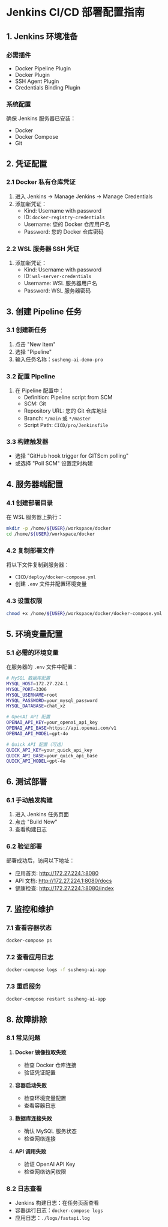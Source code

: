 # Jenkins CI/CD 部署配置指南

## 1. Jenkins 环境准备

### 必需插件
- Docker Pipeline Plugin
- Docker Plugin
- SSH Agent Plugin
- Credentials Binding Plugin

### 系统配置
确保 Jenkins 服务器已安装：
- Docker
- Docker Compose
- Git

## 2. 凭证配置

### 2.1 Docker 私有仓库凭证
1. 进入 Jenkins → Manage Jenkins → Manage Credentials
2. 添加新凭证：
   - Kind: Username with password
   - ID: `docker-registry-credentials`
   - Username: 您的 Docker 仓库用户名
   - Password: 您的 Docker 仓库密码

### 2.2 WSL 服务器 SSH 凭证
1. 添加新凭证：
   - Kind: Username with password
   - ID: `wsl-server-credentials`
   - Username: WSL 服务器用户名
   - Password: WSL 服务器密码

## 3. 创建 Pipeline 任务

### 3.1 创建新任务
1. 点击 "New Item"
2. 选择 "Pipeline"
3. 输入任务名称：`susheng-ai-demo-pro`

### 3.2 配置 Pipeline
1. 在 Pipeline 配置中：
   - Definition: Pipeline script from SCM
   - SCM: Git
   - Repository URL: 您的 Git 仓库地址
   - Branch: `*/main` 或 `*/master`
   - Script Path: `CICD/pro/Jenkinsfile`

### 3.3 构建触发器
- 选择 "GitHub hook trigger for GITScm polling"
- 或选择 "Poll SCM" 设置定时构建

## 4. 服务器端配置

### 4.1 创建部署目录
在 WSL 服务器上执行：
```bash
mkdir -p /home/${USER}/workspace/docker
cd /home/${USER}/workspace/docker
```

### 4.2 复制部署文件
将以下文件复制到服务器：
- `CICD/deploy/docker-compose.yml`
- 创建 `.env` 文件并配置环境变量

### 4.3 设置权限
```bash
chmod +x /home/${USER}/workspace/docker/docker-compose.yml
```

## 5. 环境变量配置

### 5.1 必需的环境变量
在服务器的 `.env` 文件中配置：

```bash
# MySQL 数据库配置
MYSQL_HOST=172.27.224.1
MYSQL_PORT=3306
MYSQL_USERNAME=root
MYSQL_PASSWORD=your_mysql_password
MYSQL_DATABASE=chat_xz

# OpenAI API 配置
OPENAI_API_KEY=your_openai_api_key
OPENAI_API_BASE=https://api.openai.com/v1
OPENAI_API_MODEL=gpt-4o

# Quick API 配置（可选）
QUICK_API_KEY=your_quick_api_key
QUICK_API_BASE=your_quick_api_base
QUICK_API_MODEL=gpt-4o
```

## 6. 测试部署

### 6.1 手动触发构建
1. 进入 Jenkins 任务页面
2. 点击 "Build Now"
3. 查看构建日志

### 6.2 验证部署
部署成功后，访问以下地址：
- 应用首页: http://172.27.224.1:8080
- API 文档: http://172.27.224.1:8080/docs
- 健康检查: http://172.27.224.1:8080/index

## 7. 监控和维护

### 7.1 查看容器状态
```bash
docker-compose ps
```

### 7.2 查看应用日志
```bash
docker-compose logs -f susheng-ai-app
```

### 7.3 重启服务
```bash
docker-compose restart susheng-ai-app
```

## 8. 故障排除

### 8.1 常见问题
1. **Docker 镜像拉取失败**
   - 检查 Docker 仓库连接
   - 验证凭证配置

2. **容器启动失败**
   - 检查环境变量配置
   - 查看容器日志

3. **数据库连接失败**
   - 确认 MySQL 服务状态
   - 检查网络连接

4. **API 调用失败**
   - 验证 OpenAI API Key
   - 检查网络访问权限

### 8.2 日志查看
- Jenkins 构建日志：在任务页面查看
- 容器运行日志：`docker-compose logs`
- 应用日志：`./logs/fastapi.log`
